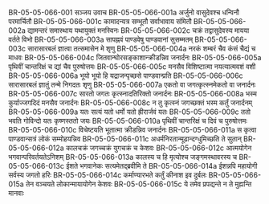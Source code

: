 BR-05-05-066-001	सञ्जय उवाच
BR-05-05-066-001a	अर्जुनो वासुदेवश्च धन्विनौ परमार्चितौ
BR-05-05-066-001c	कामादन्यत्र सम्भूतौ सर्वाभावाय संमितौ
BR-05-05-066-002a	द्यामन्तरं समास्थाय यथायुक्तं मनस्विनः
BR-05-05-066-002c	चक्रं तद्वासुदेवस्य मायया वर्तते विभो
BR-05-05-066-003a	सापह्नवं पाण्डवेषु पाण्डवानां सुसम्मतम्
BR-05-05-066-003c	सारासारबलं ज्ञात्वा तत्समासेन मे शृणु
BR-05-05-066-004a	नरकं शम्बरं चैव कंसं चैद्यं च माधवः
BR-05-05-066-004c	जितवान्घोरसङ्काशान्क्रीडन्निव जनार्दनः
BR-05-05-066-005a	पृथिवीं चान्तरिक्षं च द्यां चैव पुरुषोत्तमः
BR-05-05-066-005c	मनसैव विशिष्टात्मा नयत्यात्मवशं वशी
BR-05-05-066-006a	भूयो भूयो हि यद्राजन्पृच्छसे पाण्डवान्प्रति
BR-05-05-066-006c	सारासारबलं ज्ञातुं तन्मे निगदतः शृणु
BR-05-05-066-007a	एकतो वा जगत्कृत्स्नमेकतो वा जनार्दनः
BR-05-05-066-007c	सारतो जगतः कृत्स्नादतिरिक्तो जनार्दनः
BR-05-05-066-008a	भस्म कुर्याज्जगदिदं मनसैव जनार्दनः
BR-05-05-066-008c	न तु कृत्स्नं जगच्छक्तं भस्म कर्तुं जनार्दनम्
BR-05-05-066-009a	यतः सत्यं यतो धर्मो यतो ह्रीरार्जवं यतः
BR-05-05-066-009c	ततो भवति गोविन्दो यतः कृष्णस्ततो जयः
BR-05-05-066-010a	पृथिवीं चान्तरिक्षं च दिवं च पुरुषोत्तमः
BR-05-05-066-010c	विचेष्टयति भूतात्मा क्रीडन्निव जनार्दनः
BR-05-05-066-011a	स कृत्वा पाण्डवान्सत्रं लोकं सम्मोहयन्निव
BR-05-05-066-011c	अधर्मनिरतान्मूढान्दग्धुमिच्छति ते सुतान्
BR-05-05-066-012a	कालचक्रं जगच्चक्रं युगचक्रं च केशवः
BR-05-05-066-012c	आत्मयोगेन भगवान्परिवर्तयतेऽनिशम्
BR-05-05-066-013a	कालस्य च हि मृत्योश्च जङ्गमस्थावरस्य च
BR-05-05-066-013c	ईशते भगवानेकः सत्यमेतद्ब्रवीमि ते
BR-05-05-066-014a	ईशन्नपि महायोगी सर्वस्य जगतो हरिः
BR-05-05-066-014c	कर्माण्यारभते कर्तुं कीनाश इव दुर्बलः
BR-05-05-066-015a	तेन वञ्चयते लोकान्मायायोगेन केशवः
BR-05-05-066-015c	ये तमेव प्रपद्यन्ते न ते मुह्यन्ति मानवाः
